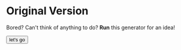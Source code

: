 # Original Version
Bored?
Can't think of anything to do? 
**Run** this generator for an idea!


<html>
  
<button onclick="myTask()">let's go</button>

<script>
const url = "https://raw.githubusercontent.com/Hope-T/whattodo/gh-pages/whattodo.txt";
let myTask = async () => {
	let response = await fetch(url)
	if (response.status == 200){
		var text = await response.text();
		var textByLine = text.split('\n');
		alert(textByLine[getRandomNumber(textByLine)]);
	}
}
	
function getRandomNumber(myArray){
	return(Math.floor((Math.random() * myArray.length)-1);


}
</script>
</html>
  


